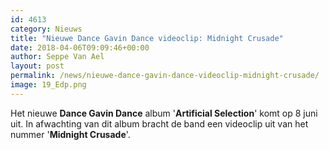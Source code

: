 ```yaml
---
id: 4613
category: Nieuws
title: "Nieuwe Dance Gavin Dance videoclip: Midnight Crusade"
date: 2018-04-06T09:09:46+00:00
author: Seppe Van Ael
layout: post
permalink: /news/nieuwe-dance-gavin-dance-videoclip-midnight-crusade/
image: 19_Edp.png
---
```

Het nieuwe **Dance Gavin Dance** album '**Artificial Selection**' komt op 8 juni uit. In afwachting van dit album bracht de band een videoclip uit van het nummer '**Midnight Crusade**'.
